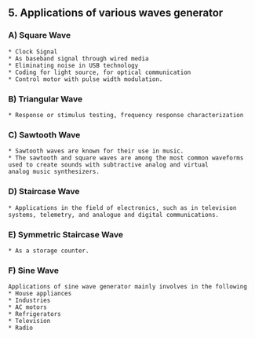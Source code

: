 ## 5. Applications of various waves generator

###  A) Square Wave
	* Clock Signal
	* As baseband signal through wired media
	* Eliminating noise in USB technology
	* Coding for light source, for optical communication
	* Control motor with pulse width modulation.
  
###  B) Triangular Wave
	* Response or stimulus testing, frequency response characterization

###  C) Sawtooth Wave
	* Sawtooth waves are known for their use in music.
	* The sawtooth and square waves are among the most common waveforms used to create sounds with subtractive analog and virtual 			analog music synthesizers.

###  D) Staircase Wave
	* Applications in the field of electronics, such as in television systems, telemetry, and analogue and digital communications.

###  E) Symmetric Staircase Wave
	* As a storage counter.

###  F) Sine Wave
 	Applications of sine wave generator mainly involves in the following
	* House appliances
	* Industries
	* AC motors
	* Refrigerators
	* Television
	* Radio
